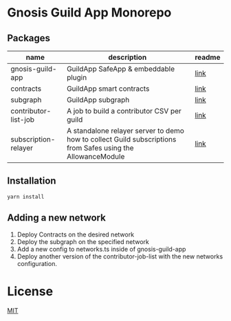 # Gnosis Guild App Monorepo

## Packages

| name                 | description                                       | readme                                            |
| -------------------- | ------------------------------------------------- | --------------------------------------------------|
| gnosis-guild-app     | GuildApp SafeApp & embeddable plugin | [link]('./packages/gnosis-guild-app/README.md') |
| contracts            | GuildApp smart contracts | [link](./packages/contracts/README.md) |
| subgraph             | GuildApp subgraph | [link](./packages/subgraph/README.md) |
| contributor-list-job | A job to build a contributor CSV per guild | [link](./packages/contributor-list-job/README.md) |
| subscription-relayer | A standalone relayer server to demo how to collect Guild subscriptions from Safes using the AllowanceModule | [link](./packages/relayer-server/README.md) |


## Installation

```
yarn install
```

## Adding a new network

1. Deploy Contracts on the desired network
1. Deploy the subgraph on the specified network
1. Add a new config to networks.ts inside of gnosis-guild-app
1. Deploy another version of the contributor-job-list with the new networks configuration.

# License

[MIT](LICENSE)
